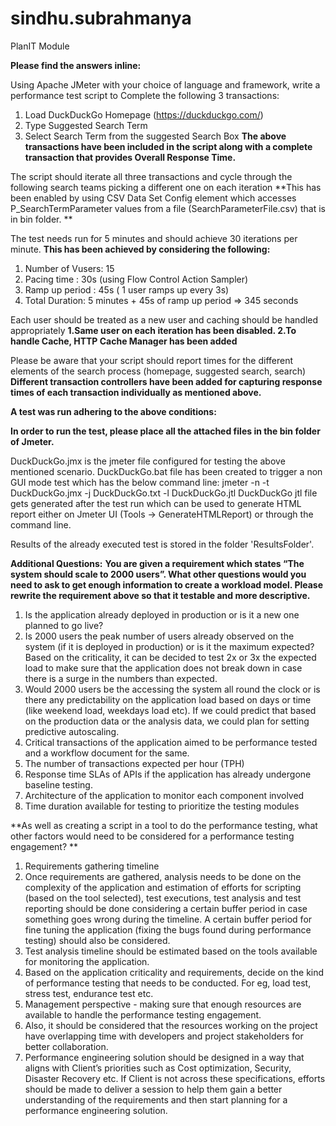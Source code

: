 # sindhu.subrahmanya
PlanIT Module

**Please find the answers inline:**

Using Apache JMeter with your choice of language and framework, write a performance test script to
Complete the following 3 transactions:
1. Load DuckDuckGo Homepage (https://duckduckgo.com/)
2. Type Suggested Search Term
3. Select Search Term from the suggested Search Box
	**The above transactions have been included in the script along with a complete transaction that provides Overall Response Time.**

The script should iterate all three transactions and cycle through the following search teams picking a different one on each iteration
      **This has been enabled by using CSV Data Set Config element which accesses P_SearchTermParameter values from a file (SearchParameterFile.csv) that is in bin folder. **

The test needs run for 5 minutes and should achieve 30 iterations per minute.
**This has been achieved by considering the following:**
1.	Number of Vusers: 15
2.	Pacing time : 30s (using Flow Control Action Sampler)
3.	Ramp up period : 45s ( 1 user ramps up every 3s)
4.	Total Duration: 5 minutes + 45s of ramp up period => 345 seconds

Each user should be treated as a new user and caching should be handled appropriately
             **1.Same user on each iteration has been disabled.
             2.To handle Cache, HTTP Cache Manager has been added**
 
Please be aware that your script should report times for the different elements of the search process (homepage, suggested search, search)
           **Different transaction controllers have been added for capturing response times of each transaction individually as mentioned above.**

**A test was run adhering to the above conditions:**

**In order to run the test, please place all the attached files in the bin folder of Jmeter.**

DuckDuckGo.jmx is the jmeter file configured for testing the above mentioned scenario.
DuckDuckGo.bat file has been created to trigger a non GUI mode test which has the below command line: jmeter -n -t DuckDuckGo.jmx -j DuckDuckGo.txt -l DuckDuckGo.jtl
DuckDuckGo jtl file gets generated after the test run which can be used to generate HTML report either on Jmeter UI (Tools -> GenerateHTMLReport) or through the command line.

Results of the already executed test is stored in the folder 'ResultsFolder'.

**Additional Questions:**
**You are given a requirement which states “The system should scale to 2000 users”.
What other questions would you need to ask to get enough information to create a workload model. Please rewrite the requirement above so that it testable and more descriptive.**

1.	Is the application already deployed in production or is it a new one planned to go live?
2.	Is 2000 users the peak number of users already observed on the system (if it is deployed in production) or is it the maximum expected? Based on the criticality, it can be decided to test 2x or 3x the expected load to make sure that the application does not break down in case there is a surge in the numbers than expected.
3.	Would 2000 users be the accessing the system all round the clock or is there any predictability on the application load based on days or time (like weekend load, weekdays load etc). If we could predict that based on the production data or the analysis data, we could plan for setting predictive autoscaling.
4.	Critical transactions of the application aimed to be performance tested and a workflow document for the same.
5.	The number of transactions expected per hour (TPH) 
6.	Response time SLAs of APIs if the application has already undergone baseline testing. 
7.	Architecture of the application to monitor each component involved
8.	Time duration available for testing to prioritize the testing modules

**As well as creating a script in a tool to do the performance testing, what other factors would
need to be considered for a performance testing engagement? **

1.	Requirements gathering timeline
2.	Once requirements are gathered, analysis needs to be done on the complexity of the application and estimation of efforts for scripting (based on the tool selected), test executions, test analysis and test reporting should be done considering a certain buffer period in case something goes wrong during the timeline. A certain buffer period for fine tuning the application (fixing the bugs found during performance testing) should also be considered.
3.	Test analysis timeline should be estimated based on the tools available for monitoring the application. 
4.	Based on the application criticality and requirements, decide on the kind of performance testing that needs to be conducted. For eg, load test, stress test, endurance test etc.
5.	Management perspective - making sure that enough resources are available to handle the performance testing engagement. 
6.	Also, it should be considered that the resources working on the project have overlapping time with developers and project stakeholders for better collaboration.
7.	Performance engineering solution should be designed in a way that aligns with Client’s priorities such as Cost optimization, Security, Disaster Recovery etc. If Client is not across these specifications, efforts should be made to deliver a session to help them gain a better understanding of the requirements and then start planning for a performance engineering solution. 

